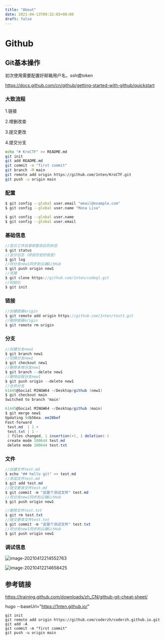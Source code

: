 ```yaml
---
title: "About"
date: 2021-04-13T09:32:03+08:00
draft: false
---
```


# Github

## Git基本操作

初次使用需要配置好邮箱用户名，ssh或token

https://docs.github.com/cn/github/getting-started-with-github/quickstart

### 大致流程

1.链接

2.增删改查

3.提交更改

4.提交分支

```sh
echo "# KroCTF" >> README.md
git init
git add README.md
git commit -m "first commit"
git branch -M main
git remote add origin https://github.com/1nten/KroCTF.git
git push -u origin main
```

### 配置

```sh
$ git config --global user.email "email@example.com"
$ git config --global user.name "Mona Lisa"

$ git config --global user.name
$ git config --global user.email
```

### 基础信息

```csharp
//显示工作目录和暂存区的状态
$ git status
//显示日志（项目历史的信息）
$ git log
//将分支new1同步到云端GitHub    
$ git push origin new1
//克隆
$ git clone https://github.com/1nten/codeql.git
//初始化
$ git init
```

### 链接

```csharp
//创建链接origin
$ git remote add origin https://github.com/1nten/test1.git
//删除链接origin
$ git remote rm origin
```

### 分支

```csharp
//创建分支new1
$ git branch new1
//切换分支new1
$ git checkout new1
//删除本地分支new1
$ git branch --delete new1
//删除远程分支new1
$ git push origin --delete new1
//合并分支
61445@Social MINGW64 ~/Desktop/github (new1)
$ git checkout main
Switched to branch 'main'

61445@Social MINGW64 ~/Desktop/github (main)
$ git merge new1
Updating 94b56ea..ee28bef
Fast-forward
 test.md  | 1 +
 test.txt | 1 -
 2 files changed, 1 insertion(+), 1 deletion(-)
 create mode 100644 test.md
 delete mode 100644 test.txt  
```

### 文件

```csharp
//创建文件test.md
$ echo "## hello git" >> test.md
//添加文件test.md
$ git add test.md
//提交更改文件test.md
$ git commit -m "这是个测试文件" test.md
//将分支new1同步到云端GitHub    
$ git push origin new1

//删除文件test.txt
$ git rm test.txt
//提交更改文件test.txt
$ git commit -m "这是个测试文件" test.txt
//将分支new1同步到云端GitHub   
$ git push origin new1
```

### 调试信息

![image-20210412214552763](http://www.kro1lsec.com:8080/images/2021/04/12/20210412214608.png)

![image-20210412214658425](http://www.kro1lsec.com:8080/images/2021/04/12/20210412215305.png)

## 参考链接

[【git】- 将本地项目关联到github远程仓库]: https://zhuanlan.zhihu.com/p/88246764

[官方文档]: https://docs.github.com/cn/github/getting-started-with-github/quickstart

https://training.github.com/downloads/zh_CN/github-git-cheat-sheet/



hugo  --baseUrl="https://1nten.github.io/"

```
git init
git remote add origin https://github.com/coderzh/coderzh.github.io.git
git add -A
git commit -m "first commit"
git push -u origin main
```

